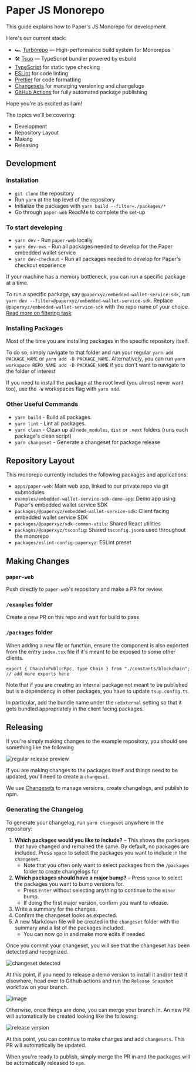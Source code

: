 # Paper JS Monorepo

This guide explains how to Paper's JS Monorepo for development

Here's our current stack:

- 🏎 [Turborepo](https://turbo.build/repo) — High-performance build system for Monorepos
- 🛠 [Tsup](https://github.com/egoist/tsup) — TypeScript bundler powered by esbuild
- [TypeScript](https://www.typescriptlang.org/) for static type checking
- [ESLint](https://eslint.org/) for code linting
- [Prettier](https://prettier.io) for code formatting
- [Changesets](https://github.com/changesets/changesets) for managing versioning and changelogs
- [GitHub Actions](https://github.com/changesets/action) for fully automated package publishing

Hope you're as excited as I am!

The topics we'll be covering:

- Development
- Repository Layout
- Making
- Releasing

## Development

### Installation

- `git clone` the repository
- Run `yarn` at the top level of the repository
- Initialize the packages with `yarn build --filter=./packages/*`
- Go through `paper-web` ReadMe to complete the set-up

### To start developing

- `yarn dev` - Run `paper-web` locally
- `yarn dev-ews` - Run all packages needed to develop for the Paper embedded wallet service
- `yarn dev-checkout` - Run all packages needed to develop for Paper's checkout experience

If your machine has a memory bottleneck, you can run a specific package at a time.

To run a specific package, say `@paperxyz/embedded-wallet-service-sdk`, run `yarn dev --filter=@paperxyz/embedded-wallet-service-sdk`. Replace `@paperxyz/embedded-wallet-service-sdk` with the repo name of your choice. [Read more on filtering task](https://turbo.build/repo/docs/core-concepts/monorepos/filtering)

### Installing Packages

Most of the time you are installing packages in the specific repository itself.

To do so, simply navigate to that folder and run your regular `yarn add PACKAGE_NAME` or `yarn add -D PACKAGE_NAME`. Alternatively, you can run `yarn workspace REPO_NAME add -D PACKAGE_NAME` if you don't want to navigate to the folder of interest

If you need to install the package at the root level (you almost never want too), use the `-W` workspaces flag with `yarn add`.

### Other Useful Commands

- `yarn build` - Build all packages.
- `yarn lint` - Lint all packages.
- `yarn clean` - Clean up all `node_modules`, `dist` or `.next` folders (runs each package's clean script)
- `yarn changeset` - Generate a changeset for package release

## Repository Layout

This monorepo currently includes the following packages and applications:

- `apps/paper-web`: Main web app, linked to our private repo via git submodules
- `examples/embedded-wallet-service-sdk-demo-app`: Demo app using Paper's embedded wallet service SDK
- `packages/@paperxyz/embedded-wallet-service-sdk`: Client facing embedded wallet service SDK
- `packages/@paperxyz/sdk-common-utils`: Shared React utilities
- `packages/@paperxyz/tsconfig`: Shared `tsconfig.json`s used throughout the monorepo
- `packages/eslint-config-paperxyz`: ESLint preset

## Making Changes

### `paper-web`

Push directly to `paper-web`'s repository and make a PR for review.

### `/examples` folder

Create a new PR on this repo and wait for build to pass

### `/packages` folder

When adding a new file or function, ensure the component is also exported from the entry `index.tsx` file if it's meant to be exposed to some other clients.

```tsx:sdk-common-utils/src/index.tsx
export { ChainToPublicRpc, type Chain } from "./constants/blockchain";
// add more exports here
```

Note that if you are creating an internal package not meant to be published but is a dependency in other packages, you have to update `tsup.config.ts`.

In particular, add the bundle name under the `noExternal` setting so that it gets bundled appropriately in the client facing packages.

## Releasing

If you're simply making changes to the example repository, you should see something like the following

![regular release preview](https://user-images.githubusercontent.com/44563205/227390338-4ad76489-0d95-4c62-b4c0-d895836fbe0a.png)

If you are making changes to the packages itself and things need to be updated, you'll need to create a `changeset`.

We use [Changesets](https://github.com/changesets/changesets) to manage versions, create changelogs, and publish to npm.

### Generating the Changelog

To generate your changelog, run `yarn changeset` anywhere in the repository:

1. **Which packages would you like to include?** – This shows the packages that have changed and remained the same. By default, no packages are included. Press `space` to select the packages you want to include in the `changeset`.
   - Note that you often only want to select packages from the `/packages` folder to create changelogs for
1. **Which packages should have a major bump?** – Press `space` to select the packages you want to bump versions for.
   - Press `Enter` without selecting anything to continue to the `minor` bump.
   - If doing the first major version, confirm you want to release.
1. Write a summary for the changes.
1. Confirm the changeset looks as expected.
1. A new Markdown file will be created in the `changeset` folder with the summary and a list of the packages included.
   - You can now go in and make more edits if needed

Once you commit your changeset, you will see that the changeset has been detected and recognized.

![changeset detected](https://user-images.githubusercontent.com/44563205/227391045-aab3cfe0-458e-4a38-afa8-462b78d3c04e.png)

At this point, if you need to release a demo version to install it and/or test it elsewhere, head over to Github actions and run the `Release Snapshot` workflow on your branch.

![image](https://user-images.githubusercontent.com/44563205/227391365-b8a84295-a7e3-406d-ac8f-cf74ce2e5dec.png)

Otherwise, once things are done, you can merge your branch in. An new PR will automatically be created looking like the following:

![release version](https://user-images.githubusercontent.com/44563205/227377619-8080c41a-89a6-4e27-be5b-d82920dcc13a.png)

At this point, you can continue to make changes and add `changesets`. This PR will automatically be updated.

When you're ready to publish, simply merge the PR in and the packages will be automatically released to `npm`.

